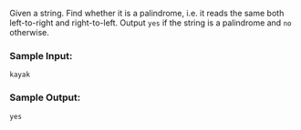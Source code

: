 Given a string. Find whether it is a palindrome, i.e. it reads the
same both left-to-right and right-to-left. Output `yes` if the string
is a palindrome and `no` otherwise.

### Sample Input:

```
kayak
```

### Sample Output:

```
yes
```
